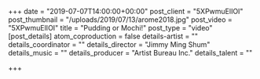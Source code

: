 +++
date = "2019-07-07T14:00:00+00:00"
post_client = "5XPwmuElIOI"
post_thumbnail = "/uploads/2019/07/13/arome2018.jpg"
post_video = "5XPwmuElIOI"
title = "Pudding or Mochi!"
post_type = "video"
[post_details]
atom_coproduction = false
details-artist = ""
details_coordinator = ""
details_director = "Jimmy Ming Shum"
details_music = ""
details_producer = "Artist Bureau Inc."
details_talent = ""

+++
